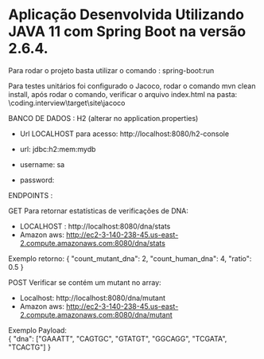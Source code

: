 # Aplicação Desenvolvida Utilizando JAVA 11 com Spring Boot na versão 2.6.4.

Para rodar o projeto basta utilizar o comando : spring-boot:run

Para testes unitários foi configurado o Jacoco, rodar o comando mvn clean install, após rodar o comando, verificar o arquivo index.html na
pasta: \coding.interview\target\site\jacoco

BANCO DE DADOS : H2 (alterar no application.properties) 

   - Url LOCALHOST para acesso: http://localhost:8080/h2-console  
  
   - url: jdbc:h2:mem:mydb
   - username: sa
   - password:
   


ENDPOINTS :

GET Para retornar estatísticas de verificações de DNA:

  - LOCALHOST : http://localhost:8080/dna/stats
  - Amazon aws: http://ec2-3-140-238-45.us-east-2.compute.amazonaws.com:8080/dna/stats

Exemplo retorno:
   {
     "count_mutant_dna": 2,
     "count_human_dna": 4,
     "ratio": 0.5
   }

POST Verificar se contém um mutant no array:

  - Localhost:  http://localhost:8080/dna/mutant 
  - Amazon aws: http://ec2-3-140-238-45.us-east-2.compute.amazonaws.com:8080/dna/mutant

Exemplo Payload:  
  {
    "dna": ["GAAATT", "CAGTGC", "GTATGT", "GGCAGG", "TCGATA", "TCACTG"]
  }




